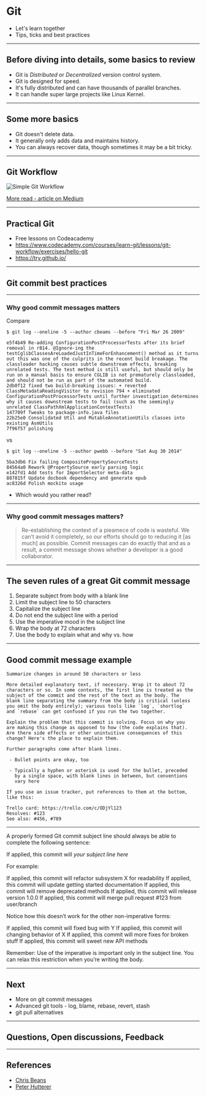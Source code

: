 # Git

- Let's learn together
- Tips, ticks and best practices

---

## Before diving into details, some basics to review

- Git is *Distributed* or *Decentralized* version control system.
- Git is designed for speed.
- It's fully distributed and can have thousands of parallel branches.
- It can handle super large projects like Linux Kernel.

---

## Some more basics

- Git doesn't delete data.
- It generally only adds data and maintains history.
- You can always recover data, though sometimes it may be a bit tricky.

---

## Git Workflow

![Simple Git Workflow](https://cdn-images-1.medium.com/max/2000/1*S1fNUzJCu7ftH5F-Gk6YOw.png)

[More read - article on Medium](https://medium.com/@jihdeh/simple-git-workflow-graphical-guide-2a1a0ae4e664)

---

## Practical Git

- Free lessons on Codeacademy 
- https://www.codecademy.com/courses/learn-git/lessons/git-workflow/exercises/hello-git
- https://try.github.io/

---

## Git commit best practices

---

### Why good commit messages matters

Compare

```
$ git log --oneline -5 --author cbeams --before "Fri Mar 26 2009"

e5f4b49 Re-adding ConfigurationPostProcessorTests after its brief removal in r814. @Ignore-ing the testCglibClassesAreLoadedJustInTimeForEnhancement() method as it turns out this was one of the culprits in the recent build breakage. The classloader hacking causes subtle downstream effects, breaking unrelated tests. The test method is still useful, but should only be run on a manual basis to ensure CGLIB is not prematurely classloaded, and should not be run as part of the automated build.
2db0f12 fixed two build-breaking issues: + reverted ClassMetadataReadingVisitor to revision 794 + eliminated ConfigurationPostProcessorTests until further investigation determines why it causes downstream tests to fail (such as the seemingly unrelated ClassPathXmlApplicationContextTests)
147709f Tweaks to package-info.java files
22b25e0 Consolidated Util and MutableAnnotationUtils classes into existing AsmUtils
7f96f57 polishing
```

vs 

```
$ git log --oneline -5 --author pwebb --before "Sat Aug 30 2014"

5ba3db6 Fix failing CompositePropertySourceTests
84564a0 Rework @PropertySource early parsing logic
e142fd1 Add tests for ImportSelector meta-data
887815f Update docbook dependency and generate epub
ac8326d Polish mockito usage
```

- Which would you rather read?

---

### Why good commit messages matters?


> Re-establishing the context of a pieamece of code is wasteful. We can’t avoid it completely, so our efforts should go to reducing it [as much] as possible. Commit messages can do exactly that and as a result, a commit message shows whether a developer is a good collaborator.

---

## The seven rules of a great Git commit message

1. Separate subject from body with a blank line
1. Limit the subject line to 50 characters
1. Capitalize the subject line
1. Do not end the subject line with a period
1. Use the imperative mood in the subject line
1. Wrap the body at 72 characters
1. Use the body to explain what and why vs. how

---

## Good commit message example

```
Summarize changes in around 50 characters or less

More detailed explanatory text, if necessary. Wrap it to about 72
characters or so. In some contexts, the first line is treated as the
subject of the commit and the rest of the text as the body. The
blank line separating the summary from the body is critical (unless
you omit the body entirely); various tools like `log`, `shortlog`
and `rebase` can get confused if you run the two together.

Explain the problem that this commit is solving. Focus on why you
are making this change as opposed to how (the code explains that).
Are there side effects or other unintuitive consequences of this
change? Here's the place to explain them.

Further paragraphs come after blank lines.

 - Bullet points are okay, too

 - Typically a hyphen or asterisk is used for the bullet, preceded
   by a single space, with blank lines in between, but conventions
   vary here

If you use an issue tracker, put references to them at the bottom,
like this:

Trello card: https://trello.com/c/ODjYl123
Resolves: #123
See also: #456, #789

```
---

A properly formed Git commit subject line should always be able to complete the following sentence:

If applied, this commit will *your subject line here*

For example:

If applied, this commit will refactor subsystem X for readability
If applied, this commit will update getting started documentation
If applied, this commit will remove deprecated methods
If applied, this commit will release version 1.0.0
If applied, this commit will merge pull request #123 from user/branch

Notice how this doesn’t work for the other non-imperative forms:

If applied, this commit will fixed bug with Y
If applied, this commit will changing behavior of X
If applied, this commit will more fixes for broken stuff
If applied, this commit will sweet new API methods

Remember: Use of the imperative is important only in the subject line. You can relax this restriction when you’re writing the body.

---

## Next

- More on git commit messages
- Advanced git tools - log, blame, rebase, revert, stash
- git pull alternatives

---

## Questions, Open discussions, Feedback

---

## References

- [Chris Beans](https://chris.beams.io/posts/git-commit/)
- [Peter Hutterer](http://who-t.blogspot.com/2009/12/on-commit-messages.html)
